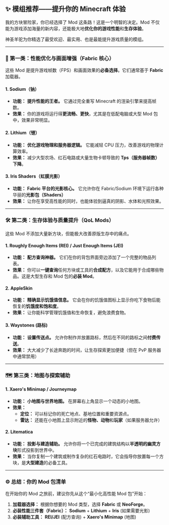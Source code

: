 ## ✨ 模组推荐——提升你的 Minecraft 体验

我的方块冒险家，你已经选择了 Mod 这条路！这是一个明智的决定。Mod 不仅能为游戏添加海量的新内容，还能极大地**优化你的游戏性能**和**生存体验**。

神圣羊驼为你精选了最受欢迎、最实用、也是最能提升游戏质量的模组。

------

### 🚀 第一类：性能优化与画面增强（Fabric 核心）

这些 Mod 是提升游戏帧数（FPS）和画面效果的**必备选择**。它们通常基于 **Fabric** 加载器。

#### 1. Sodium（钠）

- **功能：** **提升性能的王者。** 它通过完全重写 Minecraft 的渲染引擎来提高帧数。
- **效果：** 你的游戏将运行得**更流畅、更快**，尤其是在低配电脑或大型 Mod 包中，效果非常明显。

#### 2. Lithium（锂）

- **功能：** **优化游戏物理和服务器逻辑。** 它能减轻 CPU 压力，改善游戏的物理计算效率。
- **效果：** 减少大型农场、红石电路或大量生物卡顿导致的 **Tps（服务器帧数）下降**。

#### 3. Iris Shaders（虹膜光影）

- **功能：** **Fabric 平台的光影核心。** 它允许你在 Fabric/Sodium 环境下运行各种华丽的**光影包（Shaders）**
- **效果：** 让你在享受高性能的同时，也能体验到逼真的阴影、水体和光照效果。

------



### 🛠️ 第二类：生存体验与质量提升（QoL Mods）

这些 Mod 不添加大量新方块，但能极大改善原版生存中的痛点。

#### 1. Roughly Enough Items (REI) / Just Enough Items (JEI)

- **功能：** **配方查询神器。** 它们在你的背包界面旁边添加了一个完整的物品列表。
- **效果：** 你可以**一键查询**任何方块或工具的**合成配方**，以及它能用于合成哪些物品。这是大型生存和 Mod 包的**必装 Mod**。

#### 2. AppleSkin

- **功能：** **精确显示饥饿值信息。** 它会在你的饥饿值图标上显示你吃下食物后能恢复的**饥饿度和饱和度**。
- **效果：** 让你能科学管理饥饿值和生命恢复，避免浪费食物。

#### 3. Waystones (路标)

- **功能：** **设置传送点。** 允许你制作并放置路标，然后在不同的路标之间**付费传送**。
- **效果：** 大大减少了长途奔跑的时间，让生存探索更加便捷（但在 PvP 服务器中通常禁用）

------



### 🗺️ 第三类：地图与探索辅助



#### 1. Xaero's Minimap / Journeymap

- **功能：** **小地图与世界地图。** 在屏幕右上角显示一个动态的小地图。
- **效果：**
  - **定位：** 可以标记你的死亡地点、基地位置和重要资源点。
  - **雷达：** 还能在小地图上显示附近的**怪物、动物**和**玩家**（如果服务器允许）

#### 2. Litematica

- **功能：** **投影与建造辅助。** 允许你将一个已完成的建筑结构以**半透明的幽灵方块**形式投影到世界中。
- **效果：** 当你复制一个建筑或制作复杂的红石电路时，它会指导你放置每一个方块，是**大型建造**的必备工具。

------



### ⚙️ 总结：你的 Mod 包清单

在开始你的 Mod 之旅前，建议你先从这个“最小化高性能 Mod 包”开始：

1. **加载器选择：** 根据你想要的 Mod 类型，选择 **Fabric** 或 **NeoForge**。
2. **必装性能三件套（Fabric）：** **Sodium** + **Lithium** + **Iris** (如果需要光影)
3. **必装辅助工具：** **REI/JEI** (配方查询) + **Xaero's Minimap** (地图)